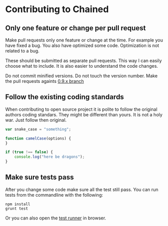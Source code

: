 # Contributing to Chained

## Only one feature or change per pull request

Make pull requests only one feature or change at the time. For example you have fixed a bug. You also have optimized some code. Optimization is not related to a bug.

These should be submitted as separate pull requests. This way I can easily choose what to include. It is also easier to understand the code changes.

Do not commit minified versions. Do not touch the version number. Make the pull requests againts [0.9.x branch](https://github.com/tuupola/jquery_chained/tree/0.9.x)

## Follow the existing coding standards

When contributing to open source project it is polite to follow the original authors coding standars. They might be different than yours. It is not a holy war. Just follow then original.

```javascript
var snake_case = "something";

function camelCase(options) {
}

if (true !== false) {
    console.log("here be dragons");
}
```

## Make sure tests pass

After you change some code make sure all the test still pass. You can run tests from the commandline with the following:

```
npm install
grunt test
```

Or you can also open the [test runner](https://github.com/tuupola/jquery_chained/blob/master/test/SpecRunner.html) in browser.
